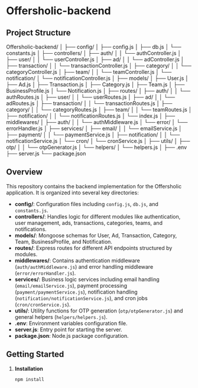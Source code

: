 # Offersholic-backend

## Project Structure

Offersholic-backend/
│
├── config/
│ ├── config.js
│ ├── db.js
│ └── constants.js
│
├── controllers/
│ ├── auth/
│ │ └── authController.js
│ ├── user/
│ │ └── userController.js
│ ├── ad/
│ │ └── adController.js
│ ├── transaction/
│ │ └── transactionController.js
│ ├── category/
│ │ └── categoryController.js
│ ├── team/
│ │ └── teamController.js
│ └── notification/
│ └── notificationController.js
│
├── models/
│ ├── User.js
│ ├── Ad.js
│ ├── Transaction.js
│ ├── Category.js
│ ├── Team.js
│ ├── BusinessProfile.js
│ └── Notification.js
│
├── routes/
│ ├── auth/
│ │ └── authRoutes.js
│ ├── user/
│ │ └── userRoutes.js
│ ├── ad/
│ │ └── adRoutes.js
│ ├── transaction/
│ │ └── transactionRoutes.js
│ ├── category/
│ │ └── categoryRoutes.js
│ ├── team/
│ │ └── teamRoutes.js
│ ├── notification/
│ │ └── notificationRoutes.js
│ └── index.js
│
├── middlewares/
│ ├── auth/
│ │ └── authMiddleware.js
│ └── error/
│ └── errorHandler.js
│
├── services/
│ ├── email/
│ │ └── emailService.js
│ ├── payment/
│ │ └── paymentService.js
│ ├── notification/
│ │ └── notificationService.js
│ └── cron/
│ └── cronService.js
│
├── utils/
│ ├── otp/
│ │ └── otpGenerator.js
│ └── helpers/
│ └── helpers.js
│
├── .env
├── server.js
└── package.json



## Overview

This repository contains the backend implementation for the Offersholic application. It is organized into several key directories:

- **config/**: Configuration files including `config.js`, `db.js`, and `constants.js`.
- **controllers/**: Handles logic for different modules like authentication, user management, ads, transactions, categories, teams, and notifications.
- **models/**: Mongoose schemas for User, Ad, Transaction, Category, Team, BusinessProfile, and Notification.
- **routes/**: Express routes for different API endpoints structured by modules.
- **middlewares/**: Contains authentication middleware (`auth/authMiddleware.js`) and error handling middleware (`error/errorHandler.js`).
- **services/**: Business logic services including email handling (`email/emailService.js`), payment processing (`payment/paymentService.js`), notification handling (`notification/notificationService.js`), and cron jobs (`cron/cronService.js`).
- **utils/**: Utility functions for OTP generation (`otp/otpGenerator.js`) and general helpers (`helpers/helpers.js`).
- **.env**: Environment variables configuration file.
- **server.js**: Entry point for starting the server.
- **package.json**: Node.js package configuration.

## Getting Started

1. **Installation**

   ```bash
   npm install
